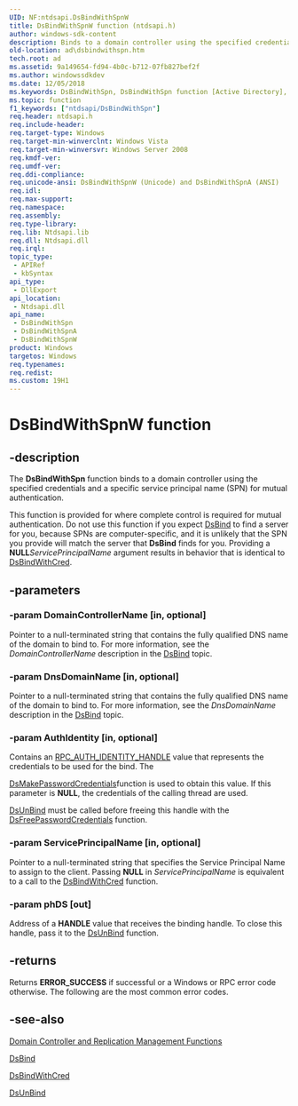 ```yaml
---
UID: NF:ntdsapi.DsBindWithSpnW
title: DsBindWithSpnW function (ntdsapi.h)
author: windows-sdk-content
description: Binds to a domain controller using the specified credentials and a specific service principal name (SPN) for mutual authentication.
old-location: ad\dsbindwithspn.htm
tech.root: ad
ms.assetid: 9a149654-fd94-4b0c-b712-07fb827bef2f
ms.author: windowssdkdev
ms.date: 12/05/2018
ms.keywords: DsBindWithSpn, DsBindWithSpn function [Active Directory], DsBindWithSpnA, DsBindWithSpnW, _glines_dsbindwithspn, ad.dsbindwithspn, ntdsapi/DsBindWithSpn, ntdsapi/DsBindWithSpnA, ntdsapi/DsBindWithSpnW
ms.topic: function
f1_keywords: ["ntdsapi/DsBindWithSpn"]
req.header: ntdsapi.h
req.include-header: 
req.target-type: Windows
req.target-min-winverclnt: Windows Vista
req.target-min-winversvr: Windows Server 2008
req.kmdf-ver: 
req.umdf-ver: 
req.ddi-compliance: 
req.unicode-ansi: DsBindWithSpnW (Unicode) and DsBindWithSpnA (ANSI)
req.idl: 
req.max-support: 
req.namespace: 
req.assembly: 
req.type-library: 
req.lib: Ntdsapi.lib
req.dll: Ntdsapi.dll
req.irql: 
topic_type:
 - APIRef
 - kbSyntax
api_type:
 - DllExport
api_location:
 - Ntdsapi.dll
api_name:
 - DsBindWithSpn
 - DsBindWithSpnA
 - DsBindWithSpnW
product: Windows
targetos: Windows
req.typenames: 
req.redist: 
ms.custom: 19H1
---
```


# DsBindWithSpnW function


## -description


The <b>DsBindWithSpn</b> function binds to a domain controller using the specified credentials and a specific service principal name (SPN) for mutual authentication.

This function is provided for where complete control is required for mutual authentication. Do not use this function if you expect <a href="https://docs.microsoft.com/windows/desktop/api/ntdsapi/nf-ntdsapi-dsbinda">DsBind</a> to find a server for you, because SPNs are computer-specific, and it is unlikely that the SPN you provide will match the server that <b>DsBind</b> finds for you. Providing a <b>NULL</b><i>ServicePrincipalName</i> argument results in behavior that is identical to <a href="https://docs.microsoft.com/windows/desktop/api/ntdsapi/nf-ntdsapi-dsbindwithcreda">DsBindWithCred</a>.


## -parameters




### -param DomainControllerName [in, optional]

Pointer to a null-terminated string that contains the fully qualified DNS name of the domain to bind to. For more information, see the <i>DomainControllerName</i> description in the <a href="https://docs.microsoft.com/windows/desktop/api/ntdsapi/nf-ntdsapi-dsbinda">DsBind</a> topic.


### -param DnsDomainName [in, optional]

Pointer to a null-terminated string that contains the fully qualified DNS name of the domain to bind to. For more information, see the <i>DnsDomainName</i> description in the <a href="https://docs.microsoft.com/windows/desktop/api/ntdsapi/nf-ntdsapi-dsbinda">DsBind</a> topic.


### -param AuthIdentity [in, optional]

Contains an <a href="https://docs.microsoft.com/windows/desktop/Rpc/rpc-auth-identity-handle">RPC_AUTH_IDENTITY_HANDLE</a> value that represents the credentials to be used for the bind. The 
    
<a href="https://docs.microsoft.com/windows/desktop/api/ntdsapi/nf-ntdsapi-dsmakepasswordcredentialsa">DsMakePasswordCredentials</a>function is used to obtain this value. If this parameter is <b>NULL</b>,
    the credentials of the calling thread are used.


<a href="https://docs.microsoft.com/windows/desktop/api/ntdsapi/nf-ntdsapi-dsunbinda">DsUnBind</a> must be called before freeing this handle with the <a href="https://docs.microsoft.com/windows/desktop/api/ntdsapi/nf-ntdsapi-dsfreepasswordcredentials">DsFreePasswordCredentials</a> function.


### -param ServicePrincipalName [in, optional]

Pointer to a null-terminated string that specifies the Service Principal Name to assign to the client. Passing <b>NULL</b> in <i>ServicePrincipalName</i> is equivalent to a call to the <a href="https://docs.microsoft.com/windows/desktop/api/ntdsapi/nf-ntdsapi-dsbindwithcreda">DsBindWithCred</a> function.


### -param phDS [out]

Address of a <b>HANDLE</b> value that receives the binding handle. To close this handle, pass it to the <a href="https://docs.microsoft.com/windows/desktop/api/ntdsapi/nf-ntdsapi-dsunbinda">DsUnBind</a> function.


## -returns



Returns <b>ERROR_SUCCESS</b> if successful or a Windows or RPC error code otherwise. The following are the most common error codes.




## -see-also




<a href="https://docs.microsoft.com/windows/desktop/AD/dc-and-replication-management-functions">Domain Controller and Replication Management Functions</a>



<a href="https://docs.microsoft.com/windows/desktop/api/ntdsapi/nf-ntdsapi-dsbinda">DsBind</a>



<a href="https://docs.microsoft.com/windows/desktop/api/ntdsapi/nf-ntdsapi-dsbindwithcreda">DsBindWithCred</a>



<a href="https://docs.microsoft.com/windows/desktop/api/ntdsapi/nf-ntdsapi-dsunbinda">DsUnBind</a>
 

 


